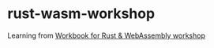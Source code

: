 # rust-wasm-workshop

Learning from [Workbook for Rust & WebAssembly workshop](https://ferrous-systems.github.io/wasm-training-2022/index.html)
